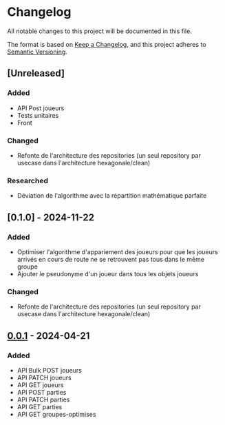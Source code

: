# Changelog

All notable changes to this project will be documented in this file.

The format is based on [Keep a Changelog](https://keepachangelog.com/en/1.1.0/),
and this project adheres to [Semantic Versioning](https://semver.org/spec/v2.0.0.html).

## [Unreleased]

### Added

- API Post joueurs
- Tests unitaires
- Front

### Changed

- Refonte de l'architecture des repositories (un seul repository par usecase dans l'architecture hexagonale/clean)

### Researched

- Déviation de l'algorithme avec la répartition mathématique parfaite

## [0.1.0] - 2024-11-22

### Added

- Optimiser l'algorithme d'appariement des joueurs pour que les joueurs arrivés en cours de route ne se retrouvent pas
  tous dans le même groupe
- Ajouter le pseudonyme d'un joueur dans tous les objets joueurs

### Changed

- Refonte de l'architecture des repositories (un seul repository par usecase dans l'architecture hexagonale/clean)

## [0.0.1] - 2024-04-21

### Added

- API Bulk POST joueurs
- API PATCH joueurs
- API GET joueurs
- API POST parties
- API PATCH parties
- API GET parties
- API GET groupes-optimises

[0.0.1]: https://github.com/Borneheld/la-meute-tournoi/releases/tag/v0.0.1
